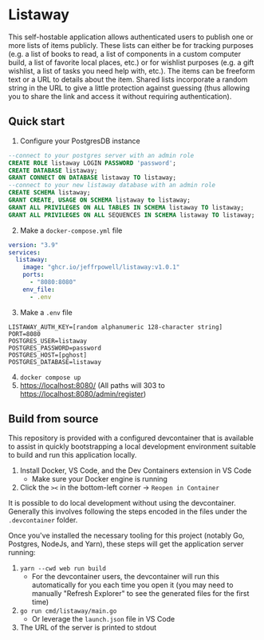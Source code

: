 # Listaway

This self-hostable application allows authenticated users to publish one or more lists of items publicly. These lists can either be for tracking purposes (e.g. a list of books to read, a list of components in a custom computer build, a list of favorite local places, etc.) or for wishlist purposes (e.g. a gift wishlist, a list of tasks you need help with, etc.). The items can be freeform text or a URL to details about the item. Shared lists incorporate a random string in the URL to give a little protection against guessing (thus allowing you to share the link and access it without requiring authentication).

## Quick start

1. Configure your PostgresDB instance
```sql
--connect to your postgres server with an admin role
CREATE ROLE listaway LOGIN PASSWORD 'password';
CREATE DATABASE listaway;
GRANT CONNECT ON DATABASE listaway TO listaway;
--connect to your new listaway database with an admin role
CREATE SCHEMA listaway;
GRANT CREATE, USAGE ON SCHEMA listaway to listaway;
GRANT ALL PRIVILEGES ON ALL TABLES IN SCHEMA listaway TO listaway;
GRANT ALL PRIVILEGES ON ALL SEQUENCES IN SCHEMA listaway TO listaway;

```
2. Make a `docker-compose.yml` file
```yaml
version: "3.9"
services:
  listaway:
    image: "ghcr.io/jeffrpowell/listaway:v1.0.1"
    ports:
      - "8080:8080"
    env_file:
      - .env
```
3. Make a `.env` file
```
LISTAWAY_AUTH_KEY=[random alphanumeric 128-character string]
PORT=8080
POSTGRES_USER=listaway
POSTGRES_PASSWORD=password
POSTGRES_HOST=[pghost]
POSTGRES_DATABASE=listaway
```
4. `docker compose up`
5. [https://localhost:8080/](https://localhost:8080/) (All paths will 303 to [https://localhost:8080/admin/register](https://localhost:8080/admin/register))


## Build from source
This repository is provided with a configured devcontainer that is available to assist in quickly bootstrapping a local development environment suitable to build and run this application locally. 

1. Install Docker, VS Code, and the Dev Containers extension in VS Code
    * Make sure your Docker engine is running
2. Click the `><` in the bottom-left corner -> `Reopen in Container`

It is possible to do local development without using the devcontainer. Generally this involves following the steps encoded in the files under the `.devcontainer` folder.

Once you've installed the necessary tooling for this project (notably Go, Postgres, NodeJs, and Yarn), these steps will get the application server running:

1. `yarn --cwd web run build`
    * For the devcontainer users, the devcontainer will run this automatically for you each time you open it (you may need to manually "Refresh Explorer" to see the generated files for the first time)
2. `go run cmd/listaway/main.go`
    * Or leverage the `launch.json` file in VS Code
3. The URL of the server is printed to stdout